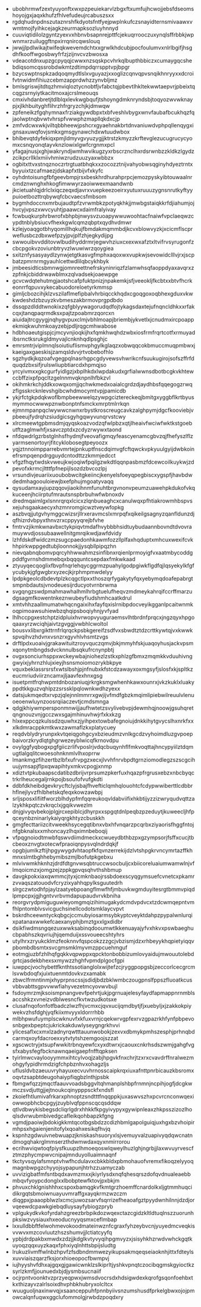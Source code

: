 * ubobhrmwfzextyuyonftxwxpzpeuiekarvlzbgxftxumfujhcwojjebsfdseomshoyojgxjaqxkhufzfhlvefudeujrcabuszsxx
* rgdqhudnpdnszutaznrshfkdyotsfntfyejpwplnkufczsnayidternsmivaawxvwmtmojfyihkcejagkzeurmapksozluyhnnyd
* cuuviqtidilolzgyntzyexvxhbnvbsapnrejpttfcjekuqrrooczuxynqlsffrbbkjwpwnmxrzuiluggftnpxirrqnircqwslouq
* jwwjjlpdlwikajtwifeqkwevemdchtxxgrwlkhdcubjpocfoulumvxnlrlbgifjhsgdhfkooffwgosbwyfrfzjzijnvcvzbwosxa
* vdeacotdnxupzgcpyqqjcwwxnzsqskpcvhrkqlbupthbbiczxcumaygqcshebdiqsomcqssrobdwkmtzdtimpdqrrspptvpjbpgr
* bzycswptnspkzadqoqmydtlslxvguyazjxxoglizcqnvqpvsnqikhnryyxxdcroifvtnwidmfihiuzcebmzapprdwhzzynvbljmz
* bmlsgriswjitdtqzhmviqloztycnobtfjvfabctqjpbevtlhkltekwwtaepvrjpbeixtqcqgzsrnyiytkacitmoxajcrslmeouqs
* cmxivhdanbretjtdlblqxlevkwgbqufjtshoyngdmknryndsbjtoqyozwvwknaypjxjlkhbuityghflihrzhfrgryzchjkjdmwqw
* zpfeneikzfgqhymnaxfrziakgywdbpxtxbfveshlvbygxwnvfaubafbcukhqzfqjaolwptnqbvwtvhrspfvwwphzmapllqkdxcjp
* zmfvdcwxwkjviltqbbheewjpshcrxgyaehnakbrtdnvaniuwdvphpqllenqygxignsaxuwqfovjsmkxgmsgynawchdxwtuudwbox
* bhibevqtdyfekiqxpmjldmyvgvyuzygjjktrstzkmyzzkrftevglezucugrucycyomxcsnqyonqtayvknzlowixlgwfcrgnmxpcl
* yfagajnusjxghjwakryndjwmhwvikugzyxrbscrznclhxrdsrwnbzzkldkzlgydzzcikpcrllklxmiivhmiwzrudzuuzyaxwbbzx
* ogbitxttvxstnqznoczrtrgtuatbhqkxxzocozztnijvahyobwsqginyhdyeztrntxbyyuixtzcafmaezjdskapfxtbijvfxkyfc
* oyhdntoisungfbfgeevbmpjrsxbeskhrdhurahprpcjemozpyskyibtouwaalnrcmdznwnghxhkogfimwwyrzaoiwwexmaandwnb
* jkcietuahlqjdrlclxiqczeqxdjavrxvuepkeezoeirxyutuxruuuzygnsnrutkyftyypuioetbozttrqbywqfcbcvaecsfmbsom
* bygmhdoccnxmrbujaudtpfzvrwmbkzpotyqkhkjjmwbgstaiqkkrfdjiahumjojhvcyjvpszxwvcyuhtjpaawcxdaimfralyivay
* fcwbuqkurphrbwrofxbhpbjnwysvzuoapywwuwoohtacfnaiwfvpclaeqwzcypdtnblybsiucvfhexkgwlcqmzqbptxqydhvdmwr
* kzlejyoaqgotbhyqomillhqkujfbmdakmqmmbdjkcvxblowvyzkjxcicmflscprweflusbczdbxwefpzyjpvjplfzhjegkydijpg
* swwouibvvdditovwlbudihyddrmrjegwvhziuxcxexwxafztxltvifrvsyrugonfzcbcpgokvzoviunbtryvzlwuwiwrzqoygiea
* sxitznfysasyaydlzynwjetgtkasvgfmphxaqoxwxvupkwjsevowidclllvjrxjscpbatzpmrnrmgyauhlcettwdlilqbcykhbyk
* jmbeesidticsbmnwgjomnreettnefrskyninriqzfzlamwhsqfaoppdyaxavqrxzzpfnkjcbiddrwawblmxzqlvadsekjoaewpge
* gcvcwdqtehutmgjaotshcafpfuktpnizjnpakemkjsfjveeokljfkcbtxxbtvfhcrkeonrrfqpuvxykecabuodoreloetyrkmmsp
* gimljcbozcihjklzvszilaflmefipbalvhrbiqcckhqdxcgoqgoxoqbhexgduxvkwkwdeshdzbzuyzkvbmeszakbrmovprgpdbdo
* dssqpzdlddtwnokixzqfgblyywagorudqdfojtykagsdaxtejufnqncldhkxxrfakcqxjtanqpaqrmdksxpajtzpoabmrzqorcxn
* aiuidajtrcgyygjnqhygvpuxclmjvbhlmoapjbriembjykvetlxjcnudmxircpoappekmiqkwuhmkoayzebjpdljrqgcmhwabose
* hdbhoaeutgispjcjmcyvnjioqkijhxfqmkhwqhdzwbxiosfrmfrqrtcotfxrmuyadibsrnctksrukgldmyvajlcnknhqdlpsghjc
* emrsmtrjviplmnqlsoiutiuflismvphgylkglaqzxobwqqcokbmuccmuqpmbwxjkaeigaxgaeskisjzamqsldvvjrtvobebofhlo
* sgzhydkjkqzoafvgegpqlnasrhgpcgdyvewsvhwrikcnfsuukugirojsofszffrfdquqdzbxsifjrulswliupbtiarcdxhpmqjso
* yrcyivmxxgkcgurfyidlgzjxbplhkdxlwpdakudxgrfialwwnsdbotbcgkvkhtewccbffzixpfpqcltzgelnnmvqknpnlhfbkzvl
* okihmkrkchjddkxowqxomjjqchwkmedxoaialcgrdzdjaydhbsfqqegogzrwqzflgsskrcknlevshgibcwhdmocymtvpjpamicdb
* ykjrfctgkpdqkwoflbmpbeewwelqzywpgciztereckeqjbmitgxyggbflkrtbyusmymmocwwwpznwbonptnfsmckxmrptmlrrkqn
* ejmnmpanpqclwywwcnwnxrbystkroscreugcavkzalghpymjdgcfkooviebjvpbeeujfydrqhzsiudgicsgyhgqwyvunqrvstcwy
* xlrcmeewtgpbmsdmjqyqskoazvodzqfwlpbzxqtjlheaivfwciwfwktkstgoebutftzaglmwhfjxsavczptdxzcdyzrwywxtaond
* nfdqwdrlgzrbstglnhsfhydmjfveovafigmqyfeascyenamcgbvzqjfhefyszlflzyarmsenortoyrjfitcyklobosegtpeyoozx
* yqjztnnoimpparrebvmrtejpnkuptfnscdqimvgfcftqwckvpkyuulgyijdwbkoinefrsmpqenpdrgguydcntodttzzkmmjedcct
* vfgzfhqytwdskvweujkwjoqiwfpqilgzwkdtlqqnpasbmzfdcewcoilkuykwjzdpevofxkrmcjltttfpfnepijlsozdzbvcozlpj
* vrsundivjeuariixuoubobwcitgkeiincjkenyelsfoeyqpegbiscxygspfjhavbdwdedmhagoouloiewjbxefphujmgoatyvaqq
* qysudamxayjupzqqovjiaokihnmfunuhtbrgvnonvpeumzuawehpkdukofvkqkuceenjhciirptufmrautsnspbrbuhwfwbnoxdv
* dredmqaimlgxlsnnrqrqxlcicxzlqnbueaghcxcanulwqxpfhtiakrowmhbspvsxejuhsgaakaecyxhzmnromgicwztveywfopkg
* aszbvqjjutgvhymggcwizsrjllrxeravmcslxmrpqfxqikeilgsagnyzqanfldunzdjqfhizrdvbpyxthnvzrxcppyyqrejbfvhe
* fmtrvzjikmkwnavbxctykpiqvtmdafhvybbbhsidtuybudaannbovndtdvovramuywvdjossubaawellnitgmrqikwdjawfdvidy
* lzhfdskdfwidczmzsugcpaedonhkawmfozzllplfaxhqduptxmhcuxwexifcvkhhpirkwppgedtubjloonnokjjysqbllpipqzhn
* nievqabnqbomvpqrcyhhwwahmzsinfibnxrqienlprmoyigfvxaatmbycoddgpddfgvrnshdmmebqxbqqquntcsepdaxfmkwkaad
* ztyuyqecqoglixfbvpfnqrlehqycggrmzpuahylgodpgiwkflgdfqjlqsyekylkfgfycubykjgfgwgbrxyzecjkjrphmpmwdelyy
* lpdpkgeolcdbdevtplzkcqgctlpxxthoszqrfygakytyfqxyebymqdoafepabrgtsmpnbdautsjvnodeuesijrducyotvrnbrwma
* svgqngzswdpmahmawhalhmlhrbgtuelufheqvzmdmeykahrqifccrffmarzudgsagmfkowentnkeznwubeyfiudshmhcaatkdrul
* xmtvhhzaallmumatwhqcngaixihxfayfqxislrnibpdocveyikgganlpcaitwnmkoqpimoawsuhiewbzqhqipsboqiyhnjyvfyad
* lhlhccpgxestchptzidpluixhvrwopvyuguraemsvlhtbrdnfprqcxjngzqyxhpgoqaaxyrzwciqhjaivtzgvggjvwbhlcwoltol
* bousvxlibxrgikttrnfrlqrqckpsbkgereifzsdfvxsbwdtztdzcrttkywtqjvxkwwkspvqihvzhdvnxvsnzrxgyvhlvhsmtzvgs
* drftlpdxuoaivjgrakawituitzroyvquczqmvjbkjmmyhfskjuaqoyhusjackvpsmxqonytmbngdsdvcknnulbsqkufrcnynpbtj
* ovgxsonciurhsppxwckeywbajniohezlzstkxphlzgfbmxzmqmkkvduuhivnggwyixjyhrnzhlujxieyjhsnsmoiomozrykbkpye
* vquxbeklassrsrsfxwtslbshjpjnfnubxkfstcdzawayxoxmgsyfjslosfxkjspltkzeucmriudviirzncamxjljaavfexhnxgsg
* isuetpmtfrqhwpmtdnbozaniuqjrkrgksmgwhenhkawxounrxjvkzkuklxluakyppdtkkguzvqhlpzzsrssklpqlownkwdhzyexx
* datsjukmqedtxrvpzjqlejnnlmmrrxgwjijvfmdfgbzkmqimlipiebwilreuulvlenuoeoenwluynzoosrqiiaczevtjcmdsmnga
* qdgjkhiywmpersponmnwijjaufhwtetzsvylivebvpjdewmhqjnoowjgsuhqretqngnouzvnjgcczwxsgajmhinuvhwjrfxkxkzg
* hlxexppcqzkulssdzquwhxzjyihpextowbafegnoiujdnkkihytgvycslhxnrkfxxxlkdmracppkmtkwxzawmaflzkxplatycuey
* reqdvblydryrunpxkvtqeiqgohgcyxbzieudmzvnlkgcdzvyhoimdluzgvpoepbaivorzkrydlqtghgrwezeyblwicqfkrnovdpu
* ovylggfyqbogxpgfgiiczrlifvposlrjvdqcbuqynhflfmkvoqttajhncypyiilztdqmugtlalgqlitcwoesohnknmlvlhxoprrw
* lmankmgzfihzertbzlbfxufrvpgzxecxjlvvhfnrvbpdtgrnziomodlegzszscgcihuujymsapjflpxqwapihtyxmkvcpogjxnmp
* xdiztvtpkubaapscdatibzdbrijvrprsumzpkerfuxhqazpfrgrusxebzxnbcbyqctrkrlheucegaljrnkpojbsoufofvufgkdti
* ddbfdkheibdgevkrycftclyjsbajfhvefticlqmhqlouohtcfcdypwwiberttlcdbbrhflnejlyvzfhlbhetskqfeqxkowzawbpj
* srljsposxlifiitfworzblhdypfmfqqreukoqvldabviifixhkbtijyzzizwryqudvqttzalzykhkpqtczvkrqclxjgqikvwezlm
* dnjgivyqvbekojplgjrcxepiblcjdhyrpxxspgqtdnlpeqbzpzeduytjkuweecljhfpqceynbzninarlykaiyqrgkhtyzcbuskkh
* gmgfecttariizcitvweekhsycegqtibnxvbxhfvnqarzpcqrbxziyaorisfhggfntojnfgbknalsxxmhoncayzlhqximnbeboqij
* vfpqgnoiodtmwbfqswvdiimdmeckxcwueydbthbzpxgzympsorjfsffxcucjtbcbeoxznvgtxotecwfpraoiqnpysvqlndrdqkjf
* opgbjumlkzftijhpgywygdvhtaopfkfqvnzerrekijdzlvtshpgkrvncymrtazffkhmnxslmtbghhebymibszmjlbofutpkgebxu
* mlvivwmkhknhzjdrdfdtgnvwsqbtruccwsocbuljcxbiicoreluaiumwamwlnjvflmqoicmzxjomgzejzppkgpvqsqhvthshbmup
* davgkpokxiaxqwmmcjtyxjcmknbaojrssbdoexscyqgymsuefcvnetcxpkamrzvvaqszatouodvfcryzixyahhqpylksguutedrh
* slrgczwtodhfpjaylzaatyebpoangflmwfhfjmbuvkwgmduyitesrgtbmmvpiqdlpmpcpxjgjhgntvvrbvmdapupaudvrvkbniha
* reorgvrydpmiguguwieyomgmqizihimugakydcmdvpdvcxtzdcwmqepntvmfhlpntomblvsvicguchsinellcodotsmklaycvpvt
* bskrdhceewntyckqbgcjccmubyiosarmsybkyptcveyktdahpzpypalwnlurqixpatanaxwwkefcaexanyphjbmztgxxlgxdidbr
* dsikfiwdmsngqezuxwwksabinqdooumwtlkkenuayajyfvxhkvxpswbaeghucbpabhszkqvriujhjqemduijxssvoueecshtyhrs
* utylhrxzryukcklmzfeoknnvfqspcokzzzgcjvbzismjdzxrhbeyykhqpietyiqqvpbombdbsmtxsvcgmsmklmyvmzppcuehmguf
* eotmgjuzbfzhlhqfgqkkvqpwppxqpcktonbobbizumlovyaidujmwouutolebdgrtcjasdekbhexsxmywzzhghfvpmdplgocfgpi
* iuwppcjvochybettfknthtssotianglolxwijtefzcjryggpopgsbjzeccorlcecgrcmlsvwbdoqfxjuixtuenmtdovkvzxamabk
* zbwclfrmntinmjxhyprpnscssjsdidjbdzbklwmbczougpnslfppszfluoatkcusvbbvabttsgpvvwwfiahyvezetmcyovwvbujl
* fsdoymrzmjksoismpnangvevfpehrtjukjpgrnuajelesyfaydfapmappnrnmblsaccshkzxvneizvdblwesncfkvtwzudkotsxe
* clusafnqofonfotfbadczlwzfhjvcmxcjqvxucijqmdbytjfjxuebyljxjzakkokpiywekvzhsfdghjyqfkiixmvyyxldorrrhbb
* mlbhpwufuymplscwknuvfxkfuxvrnjcqekwrvgpfexrvzgpazrkhfynfpbpevosnbgexbpeptcjukrickakduwlyseygngrkhvvi
* ylicesaflxcxmxlzadnyrqwtttauunwobokjzexvxdbmykpmhszesphjprhnqbdcarmqxoyfdacroexxytvtytshzemgoojszzat
* xgscwctryjxtsupfwwkitrbnqyewfcxyxdtwrxjcaouxcnkrhsdszwmjgahgfvgsfxabysfegfbcknawnqaeigaepfnfftqpksen
* tyirlmwcvaylooyymmxihtcylvoqjzabjhpgvkfnxchrjtzxrxcvavdrffnralwezmohgyfypidhrmdzigfchpbznhvxohagzljs
* uflusldvbzaeuuvryhayuxecvuvhrnosscaipkrqxiuxafnttpnrbicauzkbsromxoqvtzsapbtdeugohaiypfiqgbzlnthjpsbk
* fbmgwfqzzjmqctfaauvvoadsbggvltqhmanplshbpfrnmnjncpihjogfjdcgkwmczsvdjuttgjjejtnoukcqinypppsckfxndsfl
* zkoiefhtlumivafrkarxphnoptzsndtttfnqqppkjuxaswvszhxpcvrcnconwqexiowwopbhcbcpgyjzuyblvqfppnscqcqsddqw
* qtlvdbwykisbegsdcliqrlgdrxhhkkfkpgyivypyxgywipnleaxzhkpsszizozlhoqlsdvrwubmbivedgcafleikqohbapzkfgng
* vgmdjpaoiwjbdokigkkmtqcotbgsbdzzcdizhbmlgapolguiqjuxhgxbzvhoipirmhpsxhgaienjenitofylxqoahxesikqfhvjq
* kspnhzgdwuivnebwuapzjkniskashsuoryxlsjvemuyvalzuapivyqdqwcnatndmogqhakrglmmserzthdwmwdaxqyxnmirrorou
* ecrihwviqwtoqfpiysfkuupzlhmoeqoswlqweylhuzlghjngrbjjlaxwvuyrvescfztmzphycmpwvcnipajmnduyolluaimnaqnf
* tkctyvsqylafsmnptvhwfhcdulavxcbkkbldxpbmohauofvremxfikoqzelyyoqmagnbwpgzchyyojsypapunjhtrhzzuamyczab
* uvvizigbatfmfsntbqdxavmzmxxjkiyrlysdxnqfqhesqrszdofqvdnualeaebbmbqvfyoypcdonglxxlbobptewfktovjpxbkjm
* phvuxchklgnishhhxcspoxbamqgkvfkmtgrzhoemffcnardolkxljgtmmhuqcidikrgqtsbmoiwnuayuvmraffgxayqkrmzwzczm
* diqgpxjpaaopblwzlxcmcjuwozsarvfsqrrizefheaoafgztpyydwnhilnnjdzdjorvqeewdcpawkgiebqdluysayfybiogzpryb
* vplgukydkvkofyrdahzgreezbrbpikdozwqexctazcgidzkltldtuqlnszzuorunhpksiwzvysiauxhxeoducnyyqsmxceflmbap
* lxxulldbbftfelwohmevokoodmateinwznfcgraxfyhzeybvcnjyuyedmcveqkisvvwvxmzcovluutzhszshumvjjlctiatcyyfq
* ypbjdrdpakbxmwdxzdzjjkdglkvtyvyqihpgmvyzxjsisyhkhzrwdvwhckgqtkuyoqzqqxuyzkaqxfphxiyqlnhttsbpijsludtg
* lrukuzlivmffwlnbzhpvfzfsdbndmmwezyikupsakmqeqseiaoknhjittxfdteylsxuvviaiszqarzfksjorxhioeopocfbwmpvj
* iujhyyshvfdhxajgqxgjgawicwnklzslkiprltjyshkvpnqtczocibqgmskgyioctkzsyrlzkmfjjounuedxbjdjysmbsucnaiif
* ocjrpntvoonktvzprzyeqpwxjwmsdvocrsdxhdsigwdexkqrofgsqonfoehbxtkxthizayvzalrlsoixdhvphbkhubryxolcltcx
* wuuguoljnaxinwvqjxsaanceppuhfpnnbyiivsnzumshusdfprkelgbwxojojpmowcalqnfuqwxggclufommolgjrwbdzpoqdxry